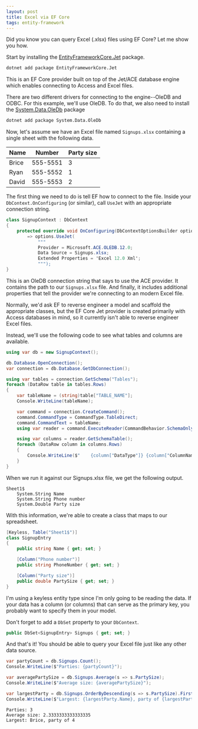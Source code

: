 ```yaml
---
layout: post
title: Excel via EF Core
tags: entity-framework
---
```


Did you know you can query Excel (.xlsx) files using EF Core? Let me show you how.

Start by installing the [EntityFrameworkCore.Jet](https://nuget.org/Packages/EntityFrameworkCore.Jet) package.

```cmd
dotnet add package EntityFrameworkCore.Jet
```

This is an EF Core provider built on top of the Jet/ACE database engine which enables connecting to Access and Excel files.

There are two different drivers for connecting to the engine--OleDB and ODBC. For this example, we'll use OleDB. To do that, we also need to install the [System.Data.OleDb](https://nuget.org/Packages/System.Data.OleDb) package

```cmd
dotnet add package System.Data.OleDb
```

Now, let's assume we have an Excel file named `Signups.xlsx` containing a single sheet with the following data.

Name  | Number   | Party size
------|----------|-----------
Brice | 555-5551 | 3
Ryan  | 555-5552 | 1
David | 555-5553 | 2

The first thing we need to do is tell EF how to connect to the file. Inside your `DbContext.OnConfiguring` (or similar), call `UseJet` with an appropriate connection string.

```cs
class SignupContext : DbContext
{
    protected override void OnConfiguring(DbContextOptionsBuilder options)
        => options.UseJet(
            """
            Provider = Microsoft.ACE.OLEDB.12.0;
            Data Source = Signups.xlsx;
            Extended Properties = 'Excel 12.0 Xml';
            """);
}
```

This is an OleDB connection string that says to use the ACE provider. It contains the path to our `Signups.xlsx` file. And finally, it includes additional properties that tell the provider we're connecting to an modern Excel file.

Normally, we'd ask EF to reverse engineer a model and scaffold the appropriate classes, but the EF Core Jet provider is created primarily with Access databases in mind, so it currently isn't able to reverse engineer Excel files.

Instead, we'll use the following code to see what tables and columns are available.

```cs
using var db = new SignupContext();

db.Database.OpenConnection();
var connection = db.Database.GetDbConnection();

using var tables = connection.GetSchema("Tables");
foreach (DataRow table in tables.Rows)
{
    var tableName = (string)table["TABLE_NAME"];
    Console.WriteLine(tableName);

    var command = connection.CreateCommand();
    command.CommandType = CommandType.TableDirect;
    command.CommandText = tableName;
    using var reader = command.ExecuteReader(CommandBehavior.SchemaOnly);

    using var columns = reader.GetSchemaTable();
    foreach (DataRow column in columns.Rows)
    {
        Console.WriteLine($"    {column["DataType"]} {column["ColumnName"]}");
    }
}
```

When we run it against our Signups.xlsx file, we get the following output.

```output
Sheet1$
    System.String Name
    System.String Phone number
    System.Double Party size
```

With this information, we're able to create a class that maps to our spreadsheet.

```cs
[Keyless, Table("Sheet1$")]
class SignupEntry
{
    public string Name { get; set; }

    [Column("Phone number")]
    public string PhoneNumber { get; set; }

    [Column("Party size")]
    public double PartySize { get; set; }
}
```

I'm using a keyless entity type since I'm only going to be reading the data. If your data has a column (or columns) that can serve as the primary key, you probably want to specify them in your model.

Don't forget to add a `DbSet` property to your `DbContext`.

```cs
public DbSet<SignupEntry> Signups { get; set; }
```

And that's it! You should be able to query your Excel file just like any other data source.

```cs
var partyCount = db.Signups.Count();
Console.WriteLine($"Parties: {partyCount}");

var averagePartySize = db.Signups.Average(s => s.PartySize);
Console.WriteLine($"Average size: {averagePartySize}");

var largestParty = db.Signups.OrderByDescending(s => s.PartySize).First();
Console.WriteLine($"Largest: {largestParty.Name}, party of {largestParty.PartySize}");
```

```output
Parties: 3
Average size: 2.3333333333333335
Largest: Brice, party of 4
```
